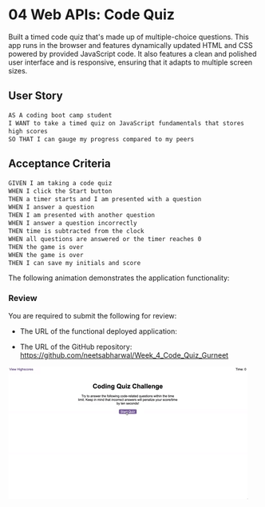 # 04 Web APIs: Code Quiz

Built a timed code quiz that's made up of multiple-choice questions. This app runs in the browser and features dynamically updated HTML and CSS powered by provided JavaScript code. It also features a clean and polished user interface and is responsive, ensuring that it adapts to multiple screen sizes.

## User Story

```
AS A coding boot camp student
I WANT to take a timed quiz on JavaScript fundamentals that stores high scores
SO THAT I can gauge my progress compared to my peers
```

## Acceptance Criteria

```
GIVEN I am taking a code quiz
WHEN I click the Start button
THEN a timer starts and I am presented with a question
WHEN I answer a question
THEN I am presented with another question
WHEN I answer a question incorrectly
THEN time is subtracted from the clock
WHEN all questions are answered or the timer reaches 0
THEN the game is over
WHEN the game is over
THEN I can save my initials and score
```

The following animation demonstrates the application functionality:

### Review

You are required to submit the following for review:

* The URL of the functional deployed application: 

* The URL of the GitHub repository: https://github.com/neetsabharwal/Week_4_Code_Quiz_Gurneet

<img src="./Assets/images/04-web-apis-homework-demo.gif">
